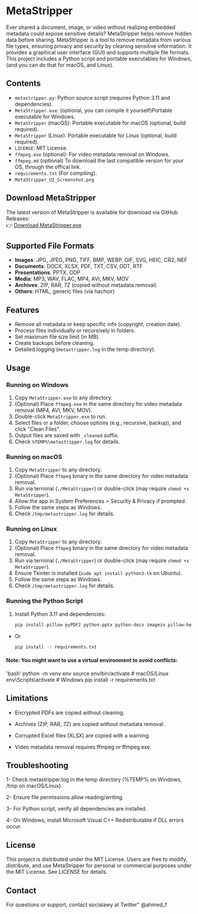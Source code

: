 # MetaStripper
Ever shared a document, image, or video without realizing embedded metadata could expose sensitive details? MetaStripper helps remove hidden data before sharing.
MetaStripper is a tool to remove metadata from various file types, ensuring privacy and security by cleaning sensitive information. It provides a graphical user interface (GUI) and supports multiple file formats. This project includes a Python script and portable executables for Windows, (and you can do that for macOS, and Linux).

## Contents
- `metastripper.py`: Python source script (requires Python 3.11 and dependencies).
- `MetaStripper.exe`: (optional, you can compile it yourself)Portable executable for Windows.
- `MetaStripper` (macOS): Portable executable for macOS (optional, build required).
- `MetaStripper` (Linux): Portable executable for Linux (optional, build required).
- `LICENSE`: MIT License.
- `ffmpeg.exe` (optional): For video metadata removal on Windows.
- `ffmpeg.md` (optional) To download the last compatible version for your OS, through the offical link. 
- `requirements.txt` (For compiling).
- `MetaStripper_UI_Screenshot.png`
## Download MetaStripper
The latest version of MetaStripper is available for download via GitHub Releases:  
👉 [Download MetaStripper.exe](https://github.com/socialawy/MetaStripper/releases/latest)

## Supported File Formats
- **Images**: JPG, JPEG, PNG, TIFF, BMP, WEBP, GIF, SVG, HEIC, CR2, NEF
- **Documents**: DOCX, XLSX, PDF, TXT, CSV, ODT, RTF
- **Presentations**: PPTX, ODP
- **Media**: MP3, WAV, FLAC, MP4, AVI, MKV, MOV
- **Archives**: ZIP, RAR, 7Z (copied without metadata removal)
- **Others**: HTML, generic files (via hachoir)

## Features
- Remove all metadata or keep specific info (copyright, creation date).
- Process files individually or recursively in folders.
- Set maximum file size limit (in MB).
- Create backups before cleaning.
- Detailed logging (`metastripper.log` in the temp directory).

## Usage

### Running on Windows
1. Copy `MetaStripper.exe` to any directory.
2. (Optional) Place `ffmpeg.exe` in the same directory for video metadata removal (MP4, AVI, MKV, MOV).
3. Double-click `MetaStripper.exe` to run.
4. Select files or a folder, choose options (e.g., recursive, backup), and click "Clean Files".
5. Output files are saved with `_cleaned` suffix.
6. Check `%TEMP%\metastripper.log` for details.

### Running on macOS
1. Copy `MetaStripper` to any directory.
2. (Optional) Place `ffmpeg` binary in the same directory for video metadata removal.
3. Run via terminal (`./MetaStripper`) or double-click (may require `chmod +x MetaStripper`).
4. Allow the app in System Preferences > Security & Privacy if prompted.
5. Follow the same steps as Windows.
6. Check `/tmp/metastripper.log` for details.

### Running on Linux
1. Copy `MetaStripper` to any directory.
2. (Optional) Place `ffmpeg` binary in the same directory for video metadata removal.
3. Run via terminal (`./MetaStripper`) or double-click (may require `chmod +x MetaStripper`).
4. Ensure Tkinter is installed (`sudo apt install python3-tk` on Ubuntu).
5. Follow the same steps as Windows.
6. Check `/tmp/metastripper.log` for details.

### Running the Python Script
1. Install Python 3.11 and dependencies:
   ```bash
   pip install pillow pyPDF2 python-pptx python-docx imageio pillow-heif openpyxl odfpy mutagen rarfile py7zr hachoir ffmpeg-python
- Or
   ```bash
   pip install -r requirements.txt
   
#### Note: You might want to use a virtual environment to avoid conflicts:
'bash'
python -m venv env
source env/bin/activate  # macOS/Linux
env\Scripts\activate  # Windows
pip install -r requirements.txt

## Limitations
- Encrypted PDFs are copied without cleaning.

- Archives (ZIP, RAR, 7Z) are copied without metadata removal.

- Corrupted Excel files (XLSX) are copied with a warning.

- Video metadata removal requires ffmpeg or ffmpeg.exe.

## Troubleshooting
1- Check metastripper.log in the temp directory (%TEMP% on Windows, /tmp on macOS/Linux).

2- Ensure file permissions allow reading/writing.

3- For Python script, verify all dependencies are installed.

4- On Windows, install Microsoft Visual C++ Redistributable if DLL errors occur.

## License
This project is distributed under the MIT License. Users are free to modify, distribute, and use MetaStripper for personal or commercial purposes under the MIT License. See LICENSE for details.

## Contact
For questions or support, contact socialawy at Twitter" @ahmed_f
